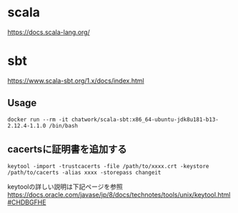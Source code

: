 # scala
https://docs.scala-lang.org/

# sbt
https://www.scala-sbt.org/1.x/docs/index.html

## Usage
```
docker run --rm -it chatwork/scala-sbt:x86_64-ubuntu-jdk8u181-b13-2.12.4-1.1.0 /bin/bash
```

## cacertsに証明書を追加する
```
keytool -import -trustcacerts -file /path/to/xxxx.crt -keystore /path/to/cacerts -alias xxxx -storepass changeit
```
keytoolの詳しい説明は下記ページを参照
https://docs.oracle.com/javase/jp/8/docs/technotes/tools/unix/keytool.html#CHDBGFHE
